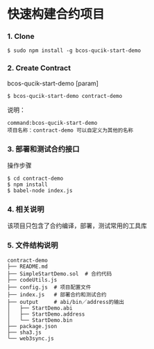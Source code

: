 # 快速构建合约项目

### 1. Clone
```
$ sudo npm install -g bcos-qucik-start-demo
```

### 2. Create Contract
bcos-qucik-start-demo [param]
```
$ bcos-qucik-start-demo contract-demo
```
说明：
```
command:bcos-qucik-start-demo
项目名称：contract-demo 可以自定义为其他的名称
```

### 3. 部署和测试合约接口
操作步骤
```
$ cd contract-demo
$ npm install
$ babel-node index.js
```
### 4. 相关说明
该项目只包含了合约编译，部署，测试常用的工具库

### 5. 文件结构说明
```
contract-demo
├── README.md
├── SimpleStartDemo.sol  # 合约代码
├── codeUtils.js
├── config.js  # 项目配置文件
├── index.js   # 部署合约和测试合约
├── output     # abi/bin／address的输出
│   ├── StartDemo.abi
│   ├── StartDemo.address
│   └── StartDemo.bin
├── package.json
├── sha3.js
└── web3sync.js
```
